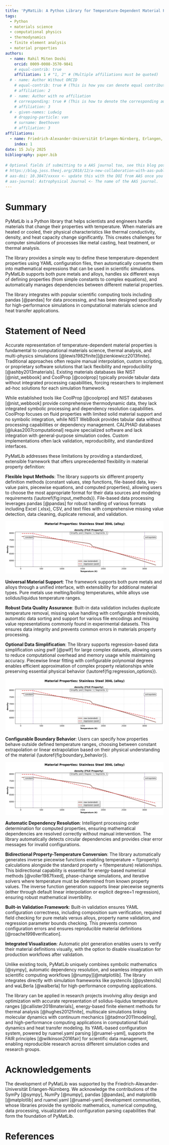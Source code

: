 ```yaml
---
title: 'PyMatLib: A Python Library for Temperature-Dependent Material Property Processing in Scientific Simulations'
tags:
  - Python
  - materials science
  - computational physics
  - thermodynamics
  - finite element analysis
  - material properties
authors:
  - name: Rahil Miten Doshi
    orcid: 0009-0008-3570-9841
    # equal-contrib: true
    affiliation: 1 # "1, 2" # (Multiple affiliations must be quoted)
  # - name: Author Without ORCID
    # equal-contrib: true # (This is how you can denote equal contributions between multiple authors)
    # affiliation: 2
  # - name: Author with no affiliation
    # corresponding: true # (This is how to denote the corresponding author)
    # affiliation: 3
  # - given-names: Ludwig
    # dropping-particle: van
    # surname: Beethoven
    # affiliation: 3
affiliations:
  - name: Friedrich-Alexander-Universität Erlangen-Nürnberg, Erlangen, Bavaria, Germany
    index: 1
date: 15 July 2025
bibliography: paper.bib

# Optional fields if submitting to a AAS journal too, see this blog post:
# https://blog.joss.theoj.org/2018/12/a-new-collaboration-with-aas-publishing
# aas-doi: 10.3847/xxxxx <- update this with the DOI from AAS once you know it.
# aas-journal: Astrophysical Journal <- The name of the AAS journal.
---
```


# Summary

PyMatLib is a Python library that helps scientists and engineers handle materials that change their properties with temperature. 
When materials are heated or cooled, their physical characteristics like 
thermal conductivity, density, and heat capacity change significantly. 
This creates challenges for computer simulations of processes like metal casting, heat treatment, or thermal analysis.

The library provides a simple way to define these temperature-dependent properties using YAML configuration files, 
then automatically converts them into mathematical expressions that can be used in scientific simulations. 
PyMatLib supports both pure metals and alloys, 
handles six different ways of defining properties (from simple constants to complex equations), 
and automatically manages dependencies between different material properties.

The library integrates with popular scientific computing tools including pandas [@pandas] for data processing, 
and has been designed specifically for high-performance simulations in computational materials science 
and heat transfer applications.

# Statement of Need

Accurate representation of temperature-dependent material properties is fundamental to computational materials science, 
thermal analysis, and multi-physics simulations [@lewis1982finite][@zienkiewicz2013finite]. 
Traditional approaches often require manual interpolation, custom scripting, 
or proprietary software solutions that lack flexibility and reproducibility [@ashby2013materials]. 
Existing materials databases like NIST [@nist_webbook] and CoolProp [@coolprop] typically provide tabular data 
without integrated processing capabilities, forcing researchers to implement ad-hoc solutions for each simulation framework.

While established tools like CoolProp [@coolprop] and NIST databases [@nist_webbook] provide comprehensive thermodynamic data, 
they lack integrated symbolic processing and dependency resolution capabilities. 
CoolProp focuses on fluid properties with limited solid material support and no symbolic integration, 
while NIST WebBook provides tabular data without processing capabilities or dependency management. 
CALPHAD databases [@lukas2007computational] require specialized software and lack integration with general-purpose simulation codes. 
Custom implementations often lack validation, reproducibility, and standardized interfaces.

PyMatLib addresses these limitations by providing a standardized, extensible framework 
that offers unprecedented flexibility in material property definition:

**Flexible Input Methods**: The library supports six different property definition methods 
(constant values, step functions, file-based data, key-value pairs, piecewise equations, and computed properties), 
allowing users to choose the most appropriate format for their data sources and modeling requirements (\autoref{fig:input_methods}).
File-based data processing leverages pandas [@pandas] for robust handling of various formats 
including Excel (.xlsx), CSV, and text files with comprehensive missing value detection, data cleaning, duplicate removal, and validation.

![PyMatLib input flexibility demonstration showing different property definition methods: (a) constant values for simple properties, (b) step functions for phase transitions, (c) key-value pairs for experimental data, (d) piecewise equations for complex relationships, and (e) computed properties with automatic dependency resolution.\label{fig:input_methods}](figures/input_methods.png)

**Universal Material Support**: The framework supports both pure metals and alloys through a unified interface,
with extensibility for additional material types.
Pure metals use melting/boiling temperatures, while alloys use solidus/liquidus temperature ranges.

**Robust Data Quality Assurance**: Built-in data validation includes duplicate temperature removal,
missing value handling with configurable thresholds, automatic data sorting and 
support for various file encodings and missing value representations commonly found in experimental datasets.
This ensures data integrity and prevents common errors in materials property processing.

**Optional Data Simplification**: The library supports regression-based data simplification using pwlf [@pwlf] for large complex datasets,
allowing users to reduce computational overhead and memory usage while maintaining accuracy.
Piecewise linear fitting with configurable polynomial degrees enables efficient approximation of complex property relationships
while preserving essential physical behavior (\autoref{fig:regression_options}).

![Regression capabilities showing data simplification effects: raw experimental data (points) fitted with different polynomial degrees and segment configurations, demonstrating how PyMatLib can reduce complexity while maintaining physical accuracy.\label{fig:regression_options}](figures/regression_options.png)

**Configurable Boundary Behavior**: Users can specify how properties behave outside defined temperature ranges, 
choosing between constant extrapolation or linear extrapolation based on their physical understanding of the material 
(\autoref{fig:boundary_behavior}).

![Boundary behavior options in PyMatLib showing the same thermal conductivity property with different extrapolation settings: constant boundaries (left) maintain edge values outside the defined range, while extrapolate boundaries (right) use linear extrapolation.\label{fig:boundary_behavior}](figures/boundary_behavior.png)

**Automatic Dependency Resolution**: Intelligent processing order determination for computed properties,
ensuring mathematical dependencies are resolved correctly without manual intervention.
The library automatically detects circular dependencies and provides clear error messages for invalid configurations.

**Bidirectional Property-Temperature Conversion**: The library automatically generates inverse piecewise functions 
enabling temperature = f(property) calculations alongside the standard property = f(temperature) relationships. 
This bidirectional capability is essential for energy-based numerical methods [@voller1987fixed], phase-change simulations, 
and iterative solvers where temperature must be determined from known property values.
The inverse function generation supports linear piecewise segments 
(either through default linear interpolation or explicit degree=1 regression), ensuring robust mathematical invertibility.

**Built-in Validation Framework**: Built-in validation ensures YAML configuration correctness, including composition sum verification, 
required field checking for pure metals versus alloys, property name validation, and regression parameter bounds checking. 
This prevents common configuration errors and ensures reproducible material definitions [@roache1998verification].

**Integrated Visualization**: Automatic plot generation enables users to verify their material definitions visually,
with the option to disable visualization for production workflows after validation.

Unlike existing tools, PyMatLib uniquely combines symbolic mathematics [@sympy], automatic dependency resolution, 
and seamless integration with scientific computing workflows [@numpy][@matplotlib]. 
The library integrates directly with simulation frameworks 
like pystencils [@pystencils] and waLBerla [@walberla] for high-performance computing applications.

The library can be applied in research projects involving alloy design 
and optimization with accurate representation of solidus-liquidus temperature ranges [@callister2018materials], 
energy-based finite element methods for thermal analysis [@hughes2012finite], 
multiscale simulations linking molecular dynamics with continuum mechanics [@tadmor2011modeling], 
and high-performance computing applications in computational fluid dynamics and heat transfer modeling. 
Its YAML-based configuration system, powered by ruamel.yaml parsing [@ruamel-yaml], supports the FAIR principles [@wilkinson2016fair] for scientific data management, 
enabling reproducible research across different simulation codes and research groups.

# Acknowledgements

The development of PyMatLib was supported by the Friedrich-Alexander-Universität Erlangen-Nürnberg. 
We acknowledge the contributions of the SymPy [@sympy], NumPy [@numpy], pandas [@pandas], and matplotlib [@matplotlib] 
and ruamel.yaml [@ruamel-yaml] development communities, whose libraries provide 
the symbolic mathematics, numerical computing, data processing, visualization and configuration parsing capabilities 
that form the foundation of PyMatLib.

# References
